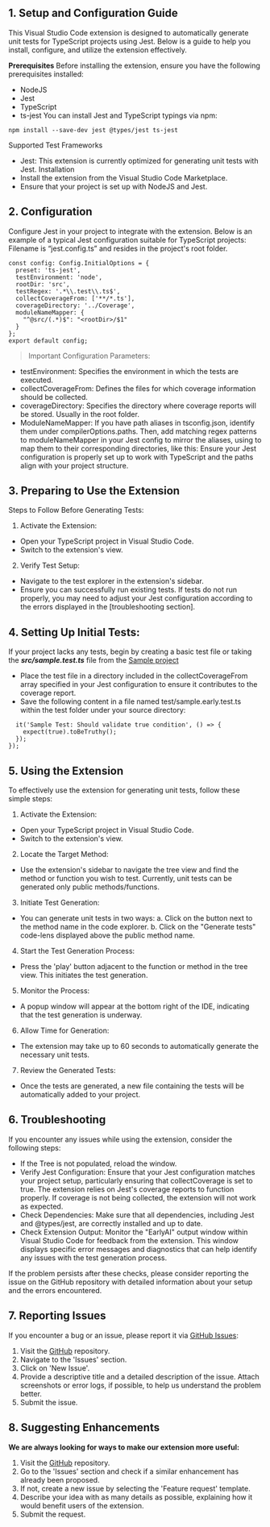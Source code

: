 

## 1. Setup and Configuration Guide


This Visual Studio Code extension is designed to automatically generate unit tests for TypeScript projects using Jest. Below is a guide to help you install, configure, and utilize the extension effectively.

**Prerequisites**
Before installing the extension, ensure you have the following prerequisites installed:
* NodeJS
* Jest
* TypeScript
* ts-jest
You can install Jest and TypeScript typings via npm:
```
npm install --save-dev jest @types/jest ts-jest
```
Supported Test Frameworks
* Jest: This extension is currently optimized for generating unit tests with Jest.
Installation
* Install the extension from the Visual Studio Code Marketplace.
* Ensure that your project is set up with NodeJS and Jest.
 
## 2. Configuration

Configure Jest in your project to integrate with the extension. Below is an example of a typical Jest configuration suitable for TypeScript projects:
Filename is “jest.config.ts” and resides in the project's root folder.

```import type { Config } from '@jest/types';
const config: Config.InitialOptions = {
  preset: 'ts-jest',
  testEnvironment: 'node',
  rootDir: 'src',
  testRegex: '.*\\.test\\.ts$',
  collectCoverageFrom: ['**/*.ts'],
  coverageDirectory: '../Coverage',
  moduleNameMapper: {
    "^@src/(.*)$": "<rootDir>/$1"
  }
};
export default config;
```
>Important Configuration Parameters:

* testEnvironment: Specifies the environment in which the tests are executed.
* collectCoverageFrom: Defines the files for which coverage information should be collected.
* coverageDirectory: Specifies the directory where coverage reports will be stored. Usually in the root folder.
* ModuleNameMapper: If you have path aliases in tsconfig.json, identify them under compilerOptions.paths. Then, add matching regex patterns to moduleNameMapper in your Jest config to mirror the aliases, using <rootDir> to map them to their corresponding directories, like this:
Ensure your Jest configuration is properly set up to work with TypeScript and the paths align with your project structure.
 
## 3. Preparing to Use the Extension
Steps to Follow Before Generating Tests:
1.	Activate the Extension:
* Open your TypeScript project in Visual Studio Code.
* Switch to the extension's view.
2.	Verify Test Setup:
* Navigate to the test explorer in the extension's sidebar.
* Ensure you can successfully run existing tests. If tests do not run properly, you may need to adjust your Jest configuration according to the errors displayed in the [troubleshooting section].

## 4. Setting Up Initial Tests:
If your project lacks any tests, begin by creating a basic test file or taking the ***src/sample.test.ts*** file from the [Sample project](https://www.startearly.ai/elements/getting-started)

* Place the test file in a directory included in the collectCoverageFrom array specified in your Jest configuration to ensure it contributes to the coverage report.
* Save the following content in a file named test/sample.early.test.ts within the test folder under your source directory:
```describe('Early Technologies Sample Tests', () => {
  it('Sample Test: Should validate true condition', () => {
    expect(true).toBeTruthy();
  });
});
```

## 5. Using the Extension
To effectively use the extension for generating unit tests, follow these simple steps:
1.	Activate the Extension:
* Open your TypeScript project in Visual Studio Code.
* Switch to the extension's view.
2.	Locate the Target Method:
* Use the extension's sidebar to navigate the tree view and find the method or function you wish to test. Currently, unit tests can be generated only public methods/functions.
3.	Initiate Test Generation:
* You can generate unit tests in two ways:
a.	Click on the button next to the method name in the code explorer.
b.	Click on the "Generate tests" code-lens displayed above the public method name.
4.	Start the Test Generation Process:
* Press the 'play' button adjacent to the function or method in the tree view. This initiates the test generation.
5.	Monitor the Process:
* A popup window will appear at the bottom right of the IDE, indicating that the test generation is underway.
6.	Allow Time for Generation:
* The extension may take up to 60 seconds to automatically generate the necessary unit tests.
7.	Review the Generated Tests:
* Once the tests are generated, a new file containing the tests will be automatically added to your project.
 
## 6. Troubleshooting
If you encounter any issues while using the extension, consider the following steps:

* If the Tree is not populated, reload the window.
* Verify Jest Configuration: Ensure that your Jest configuration matches your project setup, particularly ensuring that collectCoverage is set to true. The extension relies on Jest's coverage reports to function properly. If coverage is not being collected, the extension will not work as expected.
* Check Dependencies: Make sure that all dependencies, including Jest and @types/jest, are correctly installed and up to date.
* Check Extension Output: Monitor the "EarlyAI" output window within Visual Studio Code for feedback from the extension. This window displays specific error messages and diagnostics that can help identify any issues with the test generation process.

If the problem persists after these checks, please consider reporting the issue on the GitHub repository with detailed information about your setup and the errors encountered.

## 7. Reporting Issues
If you encounter a bug or an issue, please report it via [GitHub Issues](https://github.com/earlyai/earlyai-vscode-release/issues):
1.	Visit the [GitHub](https://github.com/earlyai/earlyai-vscode-release/issues) repository.
2.	Navigate to the 'Issues' section.
3.	Click on 'New Issue'.
4.	Provide a descriptive title and a detailed description of the issue. Attach screenshots or error logs, if possible, to help us understand the problem better.
5.	Submit the issue.
## 8. Suggesting Enhancements
**We are always looking for ways to make our extension more useful:**
1.	Visit the [GitHub](https://github.com/earlyai/earlyai-vscode-release/issues) repository.
2.	Go to the 'Issues' section and check if a similar enhancement has already been proposed.
3.	If not, create a new issue by selecting the 'Feature request' template.
4.	Describe your idea with as many details as possible, explaining how it would benefit users of the extension.
5.	Submit the request.
